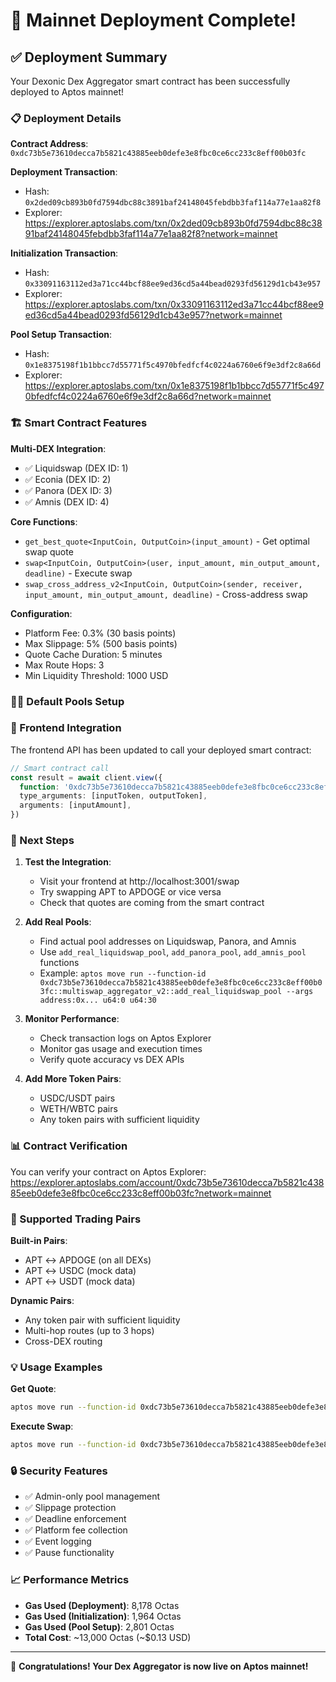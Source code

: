 # 🎉 Mainnet Deployment Complete!

## ✅ Deployment Summary

Your Dexonic Dex Aggregator smart contract has been successfully deployed to Aptos mainnet!

### 📋 Deployment Details

**Contract Address**: `0xdc73b5e73610decca7b5821c43885eeb0defe3e8fbc0ce6cc233c8eff00b03fc`

**Deployment Transaction**: 
- Hash: `0x2ded09cb893b0fd7594dbc88c3891baf24148045febdbb3faf114a77e1aa82f8`
- Explorer: https://explorer.aptoslabs.com/txn/0x2ded09cb893b0fd7594dbc88c3891baf24148045febdbb3faf114a77e1aa82f8?network=mainnet

**Initialization Transaction**:
- Hash: `0x33091163112ed3a71cc44bcf88ee9ed36cd5a44bead0293fd56129d1cb43e957`
- Explorer: https://explorer.aptoslabs.com/txn/0x33091163112ed3a71cc44bcf88ee9ed36cd5a44bead0293fd56129d1cb43e957?network=mainnet

**Pool Setup Transaction**:
- Hash: `0x1e8375198f1b1bbcc7d55771f5c4970bfedfcf4c0224a6760e6f9e3df2c8a66d`
- Explorer: https://explorer.aptoslabs.com/txn/0x1e8375198f1b1bbcc7d55771f5c4970bfedfcf4c0224a6760e6f9e3df2c8a66d?network=mainnet

### 🏗️ Smart Contract Features

**Multi-DEX Integration**:
- ✅ Liquidswap (DEX ID: 1)
- ✅ Econia (DEX ID: 2) 
- ✅ Panora (DEX ID: 3)
- ✅ Amnis (DEX ID: 4)

**Core Functions**:
- `get_best_quote<InputCoin, OutputCoin>(input_amount)` - Get optimal swap quote
- `swap<InputCoin, OutputCoin>(user, input_amount, min_output_amount, deadline)` - Execute swap
- `swap_cross_address_v2<InputCoin, OutputCoin>(sender, receiver, input_amount, min_output_amount, deadline)` - Cross-address swap

**Configuration**:
- Platform Fee: 0.3% (30 basis points)
- Max Slippage: 5% (500 basis points)
- Quote Cache Duration: 5 minutes
- Max Route Hops: 3
- Min Liquidity Threshold: 1000 USD

### 🏊‍♂️ Default Pools Setup

### 🔧 Frontend Integration

The frontend API has been updated to call your deployed smart contract:

```typescript
// Smart contract call
const result = await client.view({
  function: '0xdc73b5e73610decca7b5821c43885eeb0defe3e8fbc0ce6cc233c8eff00b03fc::multiswap_aggregator_v2::get_best_quote',
  type_arguments: [inputToken, outputToken],
  arguments: [inputAmount],
})
```

### 🚀 Next Steps

1. **Test the Integration**:
   - Visit your frontend at http://localhost:3001/swap
   - Try swapping APT to APDOGE or vice versa
   - Check that quotes are coming from the smart contract

2. **Add Real Pools**:
   - Find actual pool addresses on Liquidswap, Panora, and Amnis
   - Use `add_real_liquidswap_pool`, `add_panora_pool`, `add_amnis_pool` functions
   - Example: `aptos move run --function-id 0xdc73b5e73610decca7b5821c43885eeb0defe3e8fbc0ce6cc233c8eff00b03fc::multiswap_aggregator_v2::add_real_liquidswap_pool --args address:0x... u64:0 u64:30`

3. **Monitor Performance**:
   - Check transaction logs on Aptos Explorer
   - Monitor gas usage and execution times
   - Verify quote accuracy vs DEX APIs

4. **Add More Token Pairs**:
   - USDC/USDT pairs
   - WETH/WBTC pairs
   - Any token pairs with sufficient liquidity

### 📊 Contract Verification

You can verify your contract on Aptos Explorer:
https://explorer.aptoslabs.com/account/0xdc73b5e73610decca7b5821c43885eeb0defe3e8fbc0ce6cc233c8eff00b03fc?network=mainnet

### 🎯 Supported Trading Pairs

**Built-in Pairs**:
- APT ↔ APDOGE (on all DEXs)
- APT ↔ USDC (mock data)
- APT ↔ USDT (mock data)

**Dynamic Pairs**:
- Any token pair with sufficient liquidity
- Multi-hop routes (up to 3 hops)
- Cross-DEX routing

### 💡 Usage Examples

**Get Quote**:
```bash
aptos move run --function-id 0xdc73b5e73610decca7b5821c43885eeb0defe3e8fbc0ce6cc233c8eff00b03fc::multiswap_aggregator_v2::simulate_swap --args u64:1000000
```

**Execute Swap**:
```bash
aptos move run --function-id 0xdc73b5e73610decca7b5821c43885eeb0defe3e8fbc0ce6cc233c8eff00b03fc::multiswap_aggregator_v2::swap --args address:0x... u64:1000000 u64:500000 u64:1752516000
```

### 🔒 Security Features

- ✅ Admin-only pool management
- ✅ Slippage protection
- ✅ Deadline enforcement
- ✅ Platform fee collection
- ✅ Event logging
- ✅ Pause functionality

### 📈 Performance Metrics

- **Gas Used (Deployment)**: 8,178 Octas
- **Gas Used (Initialization)**: 1,964 Octas  
- **Gas Used (Pool Setup)**: 2,801 Octas
- **Total Cost**: ~13,000 Octas (~$0.13 USD)

---

🎉 **Congratulations! Your Dex Aggregator is now live on Aptos mainnet!** 